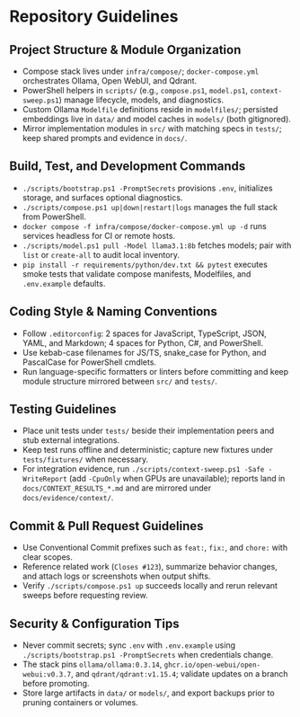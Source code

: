 # Repository Guidelines

## Project Structure & Module Organization
- Compose stack lives under `infra/compose/`; `docker-compose.yml` orchestrates Ollama, Open WebUI, and Qdrant.
- PowerShell helpers in `scripts/` (e.g., `compose.ps1`, `model.ps1`, `context-sweep.ps1`) manage lifecycle, models, and diagnostics.
- Custom Ollama `Modelfile` definitions reside in `modelfiles/`; persisted embeddings live in `data/` and model caches in `models/` (both gitignored).
- Mirror implementation modules in `src/` with matching specs in `tests/`; keep shared prompts and evidence in `docs/`.

## Build, Test, and Development Commands
- `./scripts/bootstrap.ps1 -PromptSecrets` provisions `.env`, initializes storage, and surfaces optional diagnostics.
- `./scripts/compose.ps1 up|down|restart|logs` manages the full stack from PowerShell.
- `docker compose -f infra/compose/docker-compose.yml up -d` runs services headless for CI or remote hosts.
- `./scripts/model.ps1 pull -Model llama3.1:8b` fetches models; pair with `list` or `create-all` to audit local inventory.
- `pip install -r requirements/python/dev.txt && pytest` executes smoke tests that validate compose manifests, Modelfiles, and `.env.example` defaults.

## Coding Style & Naming Conventions
- Follow `.editorconfig`: 2 spaces for JavaScript, TypeScript, JSON, YAML, and Markdown; 4 spaces for Python, C#, and PowerShell.
- Use kebab-case filenames for JS/TS, snake_case for Python, and PascalCase for PowerShell cmdlets.
- Run language-specific formatters or linters before committing and keep module structure mirrored between `src/` and `tests/`.

## Testing Guidelines
- Place unit tests under `tests/` beside their implementation peers and stub external integrations.
- Keep test runs offline and deterministic; capture new fixtures under `tests/fixtures/` when necessary.
- For integration evidence, run `./scripts/context-sweep.ps1 -Safe -WriteReport` (add `-CpuOnly` when GPUs are unavailable); reports land in `docs/CONTEXT_RESULTS_*.md` and are mirrored under `docs/evidence/context/`.

## Commit & Pull Request Guidelines
- Use Conventional Commit prefixes such as `feat:`, `fix:`, and `chore:` with clear scopes.
- Reference related work (`Closes #123`), summarize behavior changes, and attach logs or screenshots when output shifts.
- Verify `./scripts/compose.ps1 up` succeeds locally and rerun relevant sweeps before requesting review.

## Security & Configuration Tips
- Never commit secrets; sync `.env` with `.env.example` using `./scripts/bootstrap.ps1 -PromptSecrets` when credentials change.
- The stack pins `ollama/ollama:0.3.14`, `ghcr.io/open-webui/open-webui:v0.3.7`, and `qdrant/qdrant:v1.15.4`; validate updates on a branch before promoting.
- Store large artifacts in `data/` or `models/`, and export backups prior to pruning containers or volumes.
